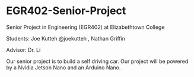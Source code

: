 # EGR402-Senior-Project

Senior Project in Engineering (EGR402) at Elizabethtown College

Students: Joe Kutteh @joekutteh , Nathan Griffin 

Advisor: Dr. Li

Our senior project is to build a self driving car. Our project will be powered by a Nvidia Jetson Nano and an Arduino Nano.
